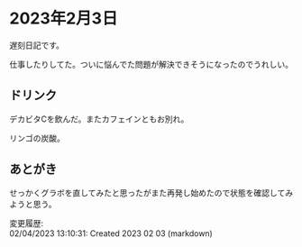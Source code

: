 # 2023年2月3日

遅刻日記です。

仕事したりしてた。ついに悩んでた問題が解決できそうになったのでうれしい。

## ドリンク

デカビタCを飲んだ。またカフェインともお別れ。

リンゴの炭酸。

## あとがき

せっかくグラボを直してみたと思ったがまた再発し始めたので状態を確認してみようと思う。

変更履歴:  
02/04/2023 13:10:31: Created 2023 02 03 (markdown)  
